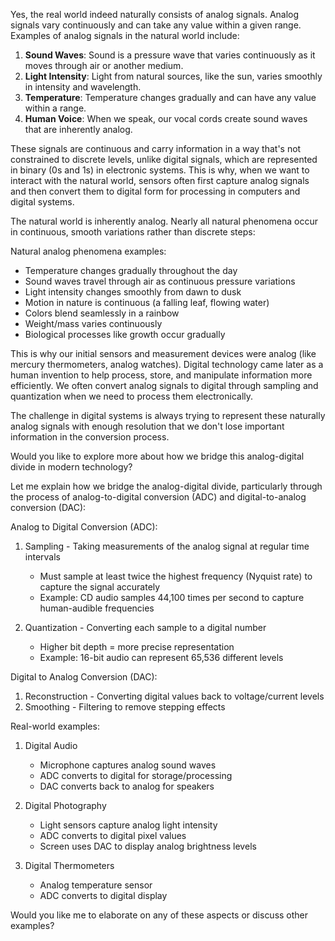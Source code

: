Yes, the real world indeed naturally consists of analog signals. Analog signals vary continuously and can take any value within a given range. Examples of analog signals in the natural world include:

1. **Sound Waves**: Sound is a pressure wave that varies continuously as it moves through air or another medium.
2. **Light Intensity**: Light from natural sources, like the sun, varies smoothly in intensity and wavelength.
3. **Temperature**: Temperature changes gradually and can have any value within a range.
4. **Human Voice**: When we speak, our vocal cords create sound waves that are inherently analog.

These signals are continuous and carry information in a way that's not constrained to discrete levels, unlike digital signals, which are represented in binary (0s and 1s) in electronic systems. This is why, when we want to interact with the natural world, sensors often first capture analog signals and then convert them to digital form for processing in computers and digital systems.

The natural world is inherently analog. Nearly all natural phenomena occur in continuous, smooth variations rather than discrete steps:

Natural analog phenomena examples:

- Temperature changes gradually throughout the day
- Sound waves travel through air as continuous pressure variations
- Light intensity changes smoothly from dawn to dusk
- Motion in nature is continuous (a falling leaf, flowing water)
- Colors blend seamlessly in a rainbow
- Weight/mass varies continuously
- Biological processes like growth occur gradually

This is why our initial sensors and measurement devices were analog (like mercury thermometers, analog watches). Digital technology came later as a human invention to help process, store, and manipulate information more efficiently. We often convert analog signals to digital through sampling and quantization when we need to process them electronically.

The challenge in digital systems is always trying to represent these naturally analog signals with enough resolution that we don't lose important information in the conversion process.

Would you like to explore more about how we bridge this analog-digital divide in modern technology?

Let me explain how we bridge the analog-digital divide, particularly through the process of analog-to-digital conversion (ADC) and digital-to-analog conversion (DAC):

Analog to Digital Conversion (ADC):
1. Sampling - Taking measurements of the analog signal at regular time intervals
   - Must sample at least twice the highest frequency (Nyquist rate) to capture the signal accurately
   - Example: CD audio samples 44,100 times per second to capture human-audible frequencies

2. Quantization - Converting each sample to a digital number
   - Higher bit depth = more precise representation
   - Example: 16-bit audio can represent 65,536 different levels

Digital to Analog Conversion (DAC):
1. Reconstruction - Converting digital values back to voltage/current levels
2. Smoothing - Filtering to remove stepping effects

Real-world examples:
1. Digital Audio
   - Microphone captures analog sound waves
   - ADC converts to digital for storage/processing
   - DAC converts back to analog for speakers

2. Digital Photography
   - Light sensors capture analog light intensity
   - ADC converts to digital pixel values
   - Screen uses DAC to display analog brightness levels

3. Digital Thermometers
   - Analog temperature sensor
   - ADC converts to digital display

Would you like me to elaborate on any of these aspects or discuss other examples?